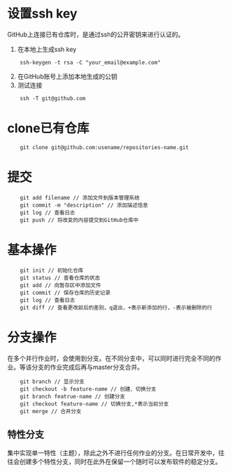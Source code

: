 # 设置ssh key
GitHub上连接已有仓库时，是通过ssh的公开密钥来进行认证的。
1. 在本地上生成ssh key
```
    ssh-keygen -t rsa -C "your_email@example.com"
```
2. 在GitHub账号上添加本地生成的公钥
3. 测试连接
```
    ssh -T git@github.com
```


# clone已有仓库
```
    git clone git@github.com:usename/repositories-name.git
```

# 提交
```
    git add filename // 添加文件到版本管理系统
    git commit -m "description" // 添加描述信息
    git log // 查看日志
    git push // 将改变的内容提交到GitHub仓库中
```

# 基本操作
```
    git init // 初始化仓库
    git status // 查看仓库的状态
    git add // 向暂存区中添加文件
    git commit // 保存仓库的历史记录
    git log // 查看日志
    git diff // 查看更改前后的差别，q退出，+表示新添加的行，-表示被删除的行
```

# 分支操作
在多个并行作业时，会使用到分支。在不同分支中，可以同时进行完全不同的作业。等该分支的作业完成后再与master分支合并。
```
    git branch // 显示分支
    git checkout -b feature-name // 创建、切换分支
    git branch featrue-name // 创建分支
    git checkout feature-name // 切换分支,*表示当前分支
    git merge // 合并分支
```

## 特性分支
集中实现单一特性（主题），除此之外不进行任何作业的分支。在日常开发中，往往会创建多个特性分支，同时在此外在保留一个随时可以发布软件的稳定分支。